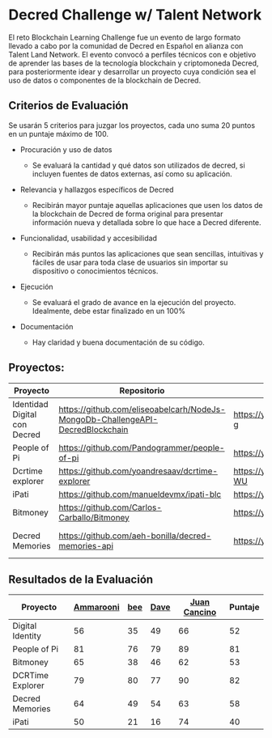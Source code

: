 # Decred Challenge w/ Talent Network


El reto Blockchain Learning Challenge fue un evento de largo formato llevado a cabo por la comunidad de Decred en Español en alianza con Talent Land Network. El evento convocó a perfiles técnicos con e objetivo de aprender las bases de la tecnología blockchain y criptomoneda Decred, para posteriormente idear y desarrollar un proyecto cuya condición sea el uso de datos o componentes de la blockchain de Decred.


## Criterios de Evaluación

Se usarán 5 criterios para juzgar los proyectos, cada uno suma 20 puntos en un puntaje máximo de 100.

- Procuración y uso de datos
    - Se evaluará la cantidad y qué datos son utilizados de decred, si incluyen fuentes de datos externas, así como su aplicación.  

- Relevancia y hallazgos específicos de Decred
    - Recibirán mayor puntaje aquellas aplicaciones que usen los datos de la blockchain de Decred de forma original para presentar información nueva y detallada sobre lo que hace a Decred diferente.

- Funcionalidad, usabilidad y accesibilidad
     - Recibirán más puntos las aplicaciones que sean sencillas, intuitivas y fáciles de usar para toda clase de usuarios sin importar su dispositivo o conocimientos técnicos.
     
- Ejecución
    - Se evaluará el grado de avance en la ejecución del proyecto. Idealmente, debe estar finalizado en un 100%
    
- Documentación
    - Hay claridad y buena documentación de su código.

## Proyectos:

Proyecto | Repositorio | Video Pitch | Adicional 
-------- | ----------- | ----------- | ----------
Identidad Digital con Decred |https://github.com/eliseoabelcarh/NodeJs-MongoDb-ChallengeAPI-DecredBlockchain | https://youtu.be/HwjgUemRL-g |
People of Pi | https://github.com/Pandogrammer/people-of-pi | https://youtu.be/EYh4YJjEkTI | 
Dcrtime explorer | https://github.com/yoandresaav/dcrtime-explorer | https://youtu.be/CdRPrywc-WU | https://dcrtime-explorer.herokuapp.com/
iPati | https://github.com/manueldevmx/ipati-blc | https://youtu.be/vIMALr1xh0E |
Bitmoney | https://github.com/Carlos-Carballo/Bitmoney |https://youtu.be/IhAkr-J2vwk | https://youtu.be/vvUANCgsFP8 
Decred Memories | https://github.com/aeh-bonilla/decred-memories-api | https://youtu.be/w-6C0tExLFI | https://github.com/aeh-bonilla/decred-challenge-frontend


## Resultados de la Evaluación

Proyecto | [Ammarooni](https://github.com/DecredES/Challenge/issues/1) | [bee](https://gist.github.com/xaur/ccedac5b9c8d62430efd317bc1e8ccda) | [Dave](https://gist.github.com/davecgh/83be30f0f54ea2ef1154225476ada368) | [Juan Cancino](https://github.com/DecredES/Challenge/blob/main/Evaluacio%CC%81n%20DECRED%20Juan%20Cancino.csv) | Puntaje
--- | ---- | ---- | --- | --- | --- 
Digital Identity | 56 | 35 | 49 | 66 | 52
People of Pi | 81 | 76 | 79 | 89 | 81
Bitmoney | 65 | 38 | 46 | 62 | 53
DCRTime Explorer | 79 | 80 | 77 | 90 | 82
Decred Memories | 64 | 49 | 54 | 63 | 58
iPati | 50 | 21 | 16 | 74 | 40


